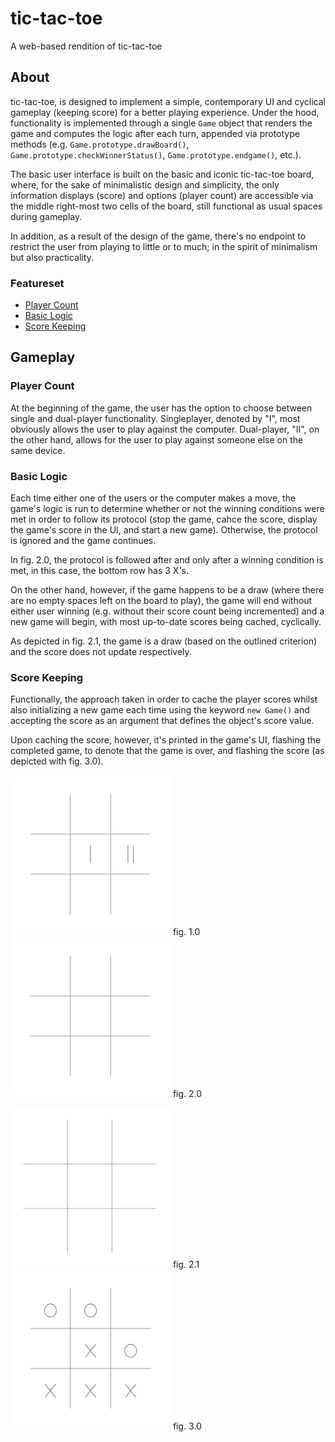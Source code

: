 # tic-tac-toe #
A web-based rendition of tic-tac-toe

## About ##
tic-tac-toe, is designed to implement a simple, contemporary UI and cyclical gameplay (keeping score) for a better playing experience. Under the hood, functionality is implemented through a single ```Game``` object that renders the game and computes the logic after each turn, appended via prototype methods (e.g. `Game.prototype.drawBoard()`, `Game.prototype.checkWinnerStatus()`, `Game.prototype.endgame()`, etc.).

The basic user interface is built on the basic and iconic tic-tac-toe board, where, for the sake of minimalistic design and simplicity, the only information displays (score) and options (player count) are accessible via the middle right-most two cells of the board, still functional as usual spaces during gameplay.

In addition, as a result of the design of the game, there's no endpoint to restrict the user from playing to little or to much; in the spirit of minimalism but also practicality.

### Featureset ###
- [Player Count](#player-count)
- [Basic Logic](#basic-logic)
- [Score Keeping](#score-keeping)

## Gameplay ##
### Player Count ###
At the beginning of the game, the user has the option to choose between single and dual-player functionality. Singleplayer, denoted by "I", most obviously allows the user to play against the computer. Dual-player, "II", on the other hand, allows for the user to play against someone else on the same device.

### Basic Logic ###
Each time either one of the users or the computer makes a move, the game's logic is run to determine whether or not the winning conditions were met in order to follow its protocol (stop the game, cahce the score, display the game's score in the UI, and start a new game). Otherwise, the protocol is ignored and the game continues.

In fig. 2.0, the protocol is followed after and only after a winning condition is met, in this case, the bottom row has 3 X's.

On the other hand, however, if the game happens to be a draw (where there are no empty spaces left on the board to play), the game will end without either user winning (e.g. without their score count being incremented) and a new game will begin, with most up-to-date scores being cached, cyclically.

As depicted in fig. 2.1, the game is a draw (based on the outlined criterion) and the score does not update respectively.

### Score Keeping ###
Functionally, the approach taken in order to cache the player scores whilst also initializing a new game each time using the keyword `new Game()` and accepting the score as an argument that defines the object's score value.

Upon caching the score, however, it's printed in the game's UI, flashing the completed game, to denote that the game is over, and flashing the score (as depicted with fig. 3.0).

![Initial Game State](./src/images/game-0.gif "Initial Game State") fig. 1.0
![Example Game Logic](./src/images/game-1.gif "Example Game Logic") fig. 2.0

![Example Game Draw](./src/images/game-2.gif "Example Game Draw") fig. 2.1
![Example Score Display](./src/images/game-1_0.gif "Example Score Display") fig. 3.0
